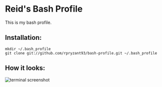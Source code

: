 Reid's Bash Profile
============

This is my bash profile.

## Installation:

    mkdir ~/.bash_profile
    git clone git://github.com/rpryzant93/bash-profile.git ~/.bash_profile

## How it looks:
![terminal screenshot](http://i.imgur.com/OG7flnk.png)